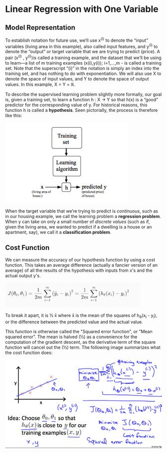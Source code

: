 Linear Regression with One Variable
====================================

## Model Representation
To establish notation for future use, we’ll use x<sup>(i)</sup> to denote the “input” variables (living area in 
this example), also called input features, and y<sup>(i)</sup> to denote the “output” or target variable that 
we are trying to predict (price). A pair (x<sup>(i)</sup> , y<sup>(i)</sup>)is called a training example, and the 
dataset that we’ll be using to learn—a list of m training examples (x(i),y(i)); i=1,...,m - is called a training set. 
Note that the superscript “(i)” in the notation is simply an index into the training set, and has nothing 
to do with exponentiation. We will also use X to denote the space of input values, and Y to denote the space of 
output values. In this example, X = Y = ℝ.

To describe the supervised learning problem slightly more formally, our goal is, given a training set, to learn a 
function h : X → Y so that h(x) is a “good” predictor for the corresponding value of y. For historical reasons, 
this function h is called a **hypothesis**. Seen pictorially, the process is therefore like this:

![](./img/week1-1.png) 

When the target variable that we’re trying to predict is _continuous_, such as in our housing example, we call the 
learning problem a **regression problem**. When y can take on only a small number of _discrete values_ (such as if, 
given the living area, we wanted to predict if a dwelling is a house or an apartment, say), we call it a 
**classification problem**.

## Cost Function
We can measure the accuracy of our hypothesis function by using a cost function. This takes an average difference 
(actually a fancier version of an average) of all the results of the hypothesis with inputs from x's and the 
actual output y's.

![](./img/week1-2.png) 

To break it apart, it is &frac12; x&#772; where x&#772; is the mean of the squares of h<sub>θ</sub>(x<sub>i</sub> - 
y<sub>i</sub>), or the difference between the predicted value and the actual value.

This function is otherwise called the "Squared error function", or "Mean squared error". The mean is halved 
(&frac12;) as a convenience for the computation of the gradient descent, as the derivative term of the square 
function will cancel out the (&frac12;) term. The following image summarizes what the cost function does:

![](./img/week1-3.png) 